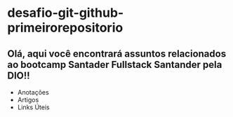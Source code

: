 # desafio-git-github-primeirorepositorio

## Olá, aqui você encontrará assuntos relacionados ao bootcamp Santader Fullstack Santander pela DIO!!

- Anotações
- Artigos
- Links Úteis
